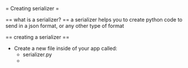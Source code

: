 
= Creating serializer =

== what is a serializer? ==
a serializer helps you to create python code to send in a json format, 
or any other type of format

== creating a serializer ==
* Create a new file inside of your app called:
	* serializer.py
	* 


